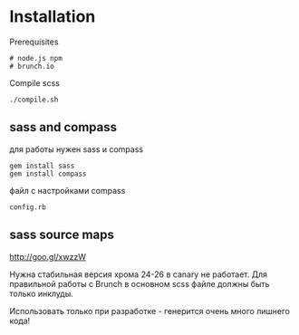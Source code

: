 Installation
================

Prerequisites

	# node.js npm
	# brunch.io

Compile scss
	
	./compile.sh


sass and compass
----------
	
для работы нужен sass и compass
	
	gem install sass 
	gem install compass

файл с настройками compass 
	
	config.rb


sass source maps
----------

http://goo.gl/xwzzW
  
Нужна стабильная версия хрома 24-26 в canary не работает.
Для правильной работы с Brunch в основном scss файле должны быть только инклуды.

Использовать только при разработке - генерится очень много лишнего кода!


